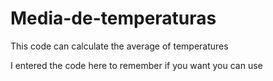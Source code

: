 # Media-de-temperaturas

This code can calculate the average of temperatures

I entered the code here to remember if you want you can use
